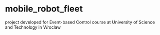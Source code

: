 # mobile_robot_fleet
project developed for Event-based Control course at University of Science and Technology in Wroclaw
